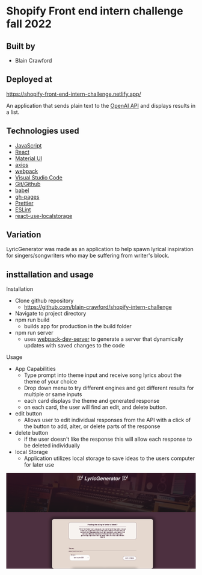 # Shopify Front end intern challenge fall 2022

## Built by
- Blain Crawford

## Deployed at
https://shopify-front-end-intern-challenge.netlify.app/

An application that sends plain text to the <a href="https://openai.com/api/" target="_blank">OpenAI API</a> and displays results in a list.  

## Technologies used
- <a href='https://www.javascript.com/'>JavaScript</a>
- <a href='https://reactjs.org/'>React</a>
- <a href="https://mui.com/">Material UI</a>
- <a href="https://www.npmjs.com/package/axios">axios</a>
- <a href='https://webpack.js.org/'>webpack</a>
- <a href='https://code.visualstudio.com/'>Visual Studio Code</a>
- <a href='https://github.com/blain-crawford'>Git/Github</a>
- <a href='https://babeljs.io/'>babel</a>
- <a href='https://www.npmjs.com/package/gh-pages'>gh-pages</a>
- <a href='https://prettier.io/'>Prettier</a>
- <a href='https://eslint.org/'>ESLint</a>
- <a href="https://www.npmjs.com/package/react-use-localstorage">react-use-localstorage</a>

## Variation
LyricGenerator was made as an application to help spawn lyrical inspiration for singers/songwriters who may be suffering from writer's block.

## insttallation and usage
Installation
- Clone github repository
  - https://github.com/blain-crawford/shopify-intern-challenge
- Navigate to project directory
- npm run build
  - builds app for production in the build folder
- npm run server
    - uses <a href="https://www.npmjs.com/package/webpack-dev-server" target="_blank">webpack-dev-server</a> to generate a server that dynamically updates with saved changes to the code

Usage
- App Capabilities
  - Type prompt into theme input and receive song lyrics about the theme of your choice
  - Drop down menu to try different engines and get different results for multiple or same inputs
  -  each card displays the theme and generated response
  - on each card, the user will find an edit, and delete button.  
- edit button 
  - Allows user to edit individual responses from the API with a click of the button to add, alter, or delete parts of the response
- delete button
  - if the user doesn't like the response this will allow each response to be deleted individually
- local Storage
  - Application utilizes local storage to save ideas to the users computer for later use

<img src="./src/images/lyric-generator.png" alt="lyric generator interface" />